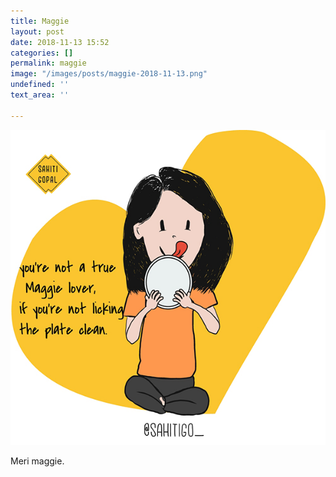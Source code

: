 ```yaml
---
title: Maggie
layout: post
date: 2018-11-13 15:52
categories: []
permalink: maggie
image: "/images/posts/maggie-2018-11-13.png"
undefined: ''
text_area: ''

---
```

![](/images/posts/maggie-2018-11-13.png)

Meri maggie.